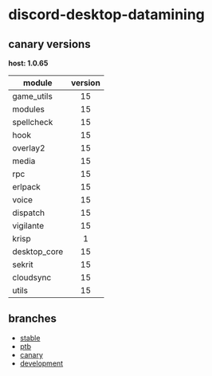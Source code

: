 # discord-desktop-datamining

## canary versions

**host: 1.0.65**

| module | version |
| ------ | :-----: |
| game_utils | 15 |
| modules | 15 |
| spellcheck | 15 |
| hook | 15 |
| overlay2 | 15 |
| media | 15 |
| rpc | 15 |
| erlpack | 15 |
| voice | 15 |
| dispatch | 15 |
| vigilante | 15 |
| krisp | 1 |
| desktop_core | 15 |
| sekrit | 15 |
| cloudsync | 15 |
| utils | 15 |

## branches

- [stable](https://github.com/OpenAsar/discord-desktop-datamining/tree/stable)
- [ptb](https://github.com/OpenAsar/discord-desktop-datamining/tree/ptb)
- [canary](https://github.com/OpenAsar/discord-desktop-datamining/tree/canary)
- [development](https://github.com/OpenAsar/discord-desktop-datamining/tree/development)